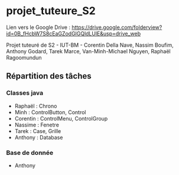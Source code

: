# projet_tuteure_S2

Lien vers le Google Drive : https://drive.google.com/folderview?id=0B_fHcbW7S8cEaGZodGlGQldLUlE&usp=drive_web

Projet tuteuré de S2 - IUT-BM -
Corentin Della Nave, Nassim Boufim, Anthony Godard, Tarek Marce, Van-Minh-Michael Nguyen, Raphaël Ragoomundun

## Répartition des tâches

### Classes java

- Raphaël : Chrono
- Minh : ControlButton, Control
- Corentin : ControlMenu, ControlGroup
- Nassime : Fenetre
- Tarek : Case, Grille
- Anthony : Database

### Base de donnée

- Anthony
